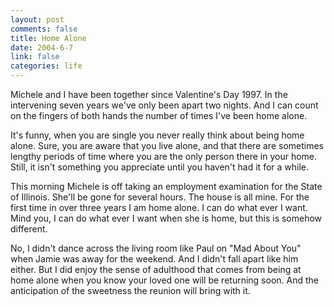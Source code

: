 ```yaml
--- 
layout: post
comments: false
title: Home Alone
date: 2004-6-7
link: false
categories: life
---
```

Michele and I have been together since Valentine's Day 1997. In the intervening  seven years we've only been apart two nights. And I can count on the fingers of both hands the number of times I've been home alone.

It's funny, when you are single you never really think about being home alone. Sure, you are aware that you live alone, and that there are sometimes lengthy periods of time where you are the only person there in your home. Still, it isn't something you appreciate until you haven't had it for a while.

This morning Michele is off taking an employment examination for the State of Illinois. She'll be gone for several hours. The house is all mine. For the first time in over three years I am home alone. I can do what ever I want. Mind you, I can do what ever I want when she is home, but this is somehow different.

No, I didn't dance across the living room like Paul on "Mad About You" when Jamie was away for the weekend. And I didn't fall apart like him either. But I did enjoy the sense of adulthood that comes from being at home alone when you know your loved one will be returning soon. And the anticipation of the sweetness the reunion will bring with it.
